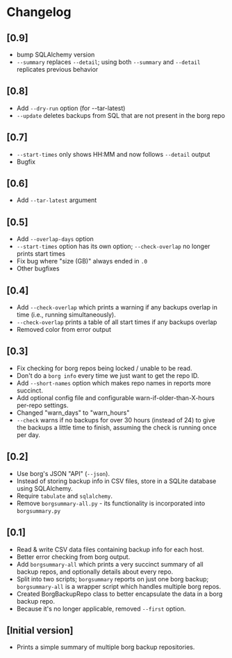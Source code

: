 # Changelog

## [0.9]

* bump SQLAlchemy version
* `--summary` replaces `--detail`; using both `--summary` and `--detail` replicates previous behavior

## [0.8]

* Add `--dry-run` option (for --tar-latest)
* `--update` deletes backups from SQL that are not present in the borg repo

## [0.7]

* `--start-times` only shows HH:MM and now follows `--detail` output
* Bugfix

## [0.6]

* Add `--tar-latest` argument

## [0.5]

* Add `--overlap-days` option
* `--start-times` option has its own option; `--check-overlap` no longer prints start times
* Fix bug where "size (GB)" always ended in `.0`
* Other bugfixes

## [0.4]

* Add `--check-overlap` which prints a warning if any backups overlap in time (i.e., running simultaneously).
* `--check-overlap` prints a table of all start times if any backups overlap
* Removed color from error output

## [0.3]

* Fix checking for borg repos being locked / unable to be read.
* Don't do a `borg info` every time we just want to get the repo ID.
* Add `--short-names` option which makes repo names in reports more succinct.
* Add optional config file and configurable warn-if-older-than-X-hours per-repo settings.
* Changed "warn_days" to "warn_hours"
* `--check` warns if no backups for over 30 hours (instead of 24) to give the backups a little time to finish, assuming the check is running once per day.

## [0.2]

* Use borg's JSON "API" (`--json`).
* Instead of storing backup info in CSV files, store in a SQLite database using SQLAlchemy.
* Require `tabulate` and `sqlalchemy`.
* Remove `borgsummary-all.py` - its functionality is incorporated into `borgsummary.py`

## [0.1]

* Read & write CSV data files containing backup info for each host.
* Better error checking from borg output.
* Add `borgsummary-all` which prints a very succinct summary of all backup repos, and optionally details about every repo.
* Split into two scripts; `borgsummary` reports on just one borg backup; `borgsummary-all` is a wrapper script which handles multiple borg repos.
* Created BorgBackupRepo class to better encapsulate the data in a borg backup repo.
* Because it's no longer applicable, removed `--first` option.

## [Initial version]

* Prints a simple summary of multiple borg backup repositories.
